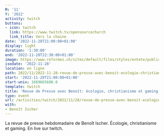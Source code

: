 ```yaml
---
M: '11'
Y: '2022'
activity: twitch
buttons:
- icon: twitch
  link: https://www.twitch.tv/opensourcechurch
  link_title: Vers la chaine
date: '2022-11-28T21:00:00+01:00'
display: light
duration: '1:30:00'
end: '2022-11-28T22:30:00+01:00'
image: https://www.reformes.ch/sites/default/files/styles/entete/public/data/images/comm/257/Beno%C3%AEt%20Ischer.jpg
isodate: '2022-11-28'
location: en ligne
path: 2022/11/2022-11-28-revue-de-presse-avec-benoit-ecologie-christianisme-et-gaming.md
start: '2022-11-28T21:00:00+01:00'
start-unix: 1669665600.0
template: twitch
title: 'Revue de Presse avec Benoît: écologie, christianisme et gaming'
type: event
url: /activities/twitch/2022/11/28/revue-de-presse-avec-benoit-ecologie-christianisme-et-gaming
with:
- Benoît Ischer
---
```

La revue de presse hebdomadaire de Benoît Ischer. Écologie, christianisme et gaming. En live sur twitch.
